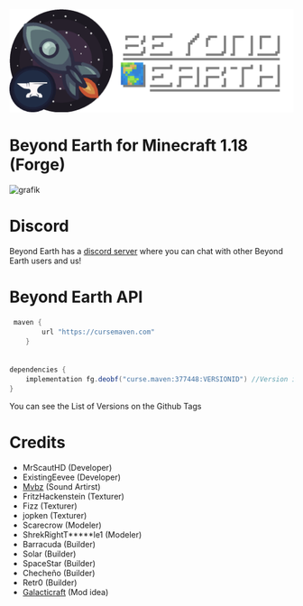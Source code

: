 ![Beyond Earth Logo](src/main/resources/logo.png)

# Beyond Earth for Minecraft 1.18 (Forge) #

![grafik](https://user-images.githubusercontent.com/65916181/157454393-9aadd2a5-7039-4099-af5a-1438e8bd71d7.png)

# Discord #

Beyond Earth has a [discord server](https://discord.gg/Xb2nPmN) where you can chat with other Beyond Earth users and us!

# Beyond Earth API #

```groovy
 maven {
        url "https://cursemaven.com"
    }


dependencies {
    implementation fg.deobf("curse.maven:377448:VERSIONID") //Version id is like 3807783
}
```

You can see the List of Versions on the Github Tags

# Credits #

  * MrScautHD (Developer)
  * ExistingEevee (Developer)
  * [Mvbz](https://www.youtube.com/channel/UC2e-rv7O4zYaKfRfhsuDeow/videos) (Sound Artirst)
  * FritzHackenstein (Texturer)
  * Fizz (Texturer)
  * jopken (Texturer)
  * Scarecrow (Modeler)
  * ShrekRightT*****le1 (Modeler)
  * Barracuda (Builder)
  * Solar (Builder)
  * SpaceStar (Builder)
  * Checheño (Builder)
  * Retr0 (Builder)
  * [Galacticraft](https://www.curseforge.com/minecraft/mc-mods/galacticraft-legacy) (Mod idea)
